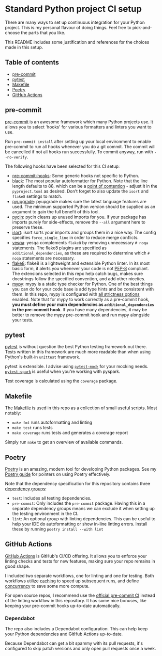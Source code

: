 # Standard Python project CI setup

There are many ways to set up continuous integration for your Python project. This is my personal flavour of doing things. Feel free to pick-and-choose the parts that you like.

This README includes some justification and references for the choices made in this setup.

## Table of contents
- [pre-commit](#pre-commit)
- [pytest](#pytest)
- [Makefile](#makefile)
- [Poetry](#poetry)
- [GitHub Actions](#github-actions)


## pre-commit

[pre-commit](https://pre-commit.com/) is an awesome framework which many Python projects use. It allows you to select 'hooks' for various formatters and linters you want to use.

Run `pre-commit install` after setting up your local environment to enable pre-commit to run all hooks whenever you do a git commit. The commit will be cancelled if not all hooks run successfully. To commit anyway, run with `--no-verify`.

The following hooks have been selected for this CI setup:

* [pre-commit-hooks](https://github.com/pre-commit/pre-commit-hooks): Some generic hooks not specific to Python.
* [black](https://black.readthedocs.io/): The most popular autoformatter for Python. Note that the line length defaults to 88, which can be a [point of contention](https://black.readthedocs.io/en/stable/the_black_code_style/current_style.html#line-length) - adjust it in the `pyproject.toml` as desired. Don't forget to also update the `isort` and `flake8` settings to match.
* [pyupgrade](https://github.com/asottile/pyupgrade): pyupgrade makes sure the latest language features are used. The minimum supported Python version should be supplied as an argument to gain the full benefit of this tool.
* [pycln](https://github.com/hadialqattan/pycln): pycln cleans up unused imports for you. If your package has imports purely for side-effects, remove the `--all` argument here to preserve these.
* [isort](https://pycqa.github.io/isort/): isort sorts your imports and groups them in a nice way. The config specifies `force_single_line` in order to reduce merge conflicts.
* [yesqa](https://github.com/asottile/yesqa): yesqa complements `flake8` by removing unnecessary `# noqa` statements. The flake8 plugins are specified as `additional_dependencies`, as these are required to determine which `# noqa` statements are necessary.
* [flake8](https://github.com/pycqa/flake8): flake8 is a lightweight and extensible Python linter. In its most basic form, it alerts you whenever your code is not [PEP-8](https://peps.python.org/pep-0008/) compliant. The extensions selected in this repo help catch bugs, makes sure docstrings follow the specified convention, and add other niceties.
* [mypy](https://mypy.readthedocs.io/): mypy is a static type checker for Python. One of the best things you can do for your code base is add type hints and be consistent with them. In this repo, mypy is configured with [all strictness options](https://mypy.readthedocs.io/en/stable/command_line.html#cmdoption-mypy-strict) enabled. Note that for mypy to work correctly as a pre-commit hook, **you must define your main dependencies as `additional_dependencies` in the pre-commit hook**. If you have many dependencies, it may be better to remove the mypy pre-commit hook and run mypy alongside your tests.


## pytest

[pytest](https://docs.pytest.org/) is without question the best Python testing framework out there. Tests written in this framework are much more readable than when using Python's built-in `unittest` framework.

pytest is extensible. I advise using [`pytest-mock`](https://pytest-mock.readthedocs.io/) for your mocking needs. [`pytest-spark`](https://github.com/malexer/pytest-spark) is useful when you're working with pyspark.

Test coverage is calculated using the `coverage` package.


## Makefile

The [Makefile](https://www.gnu.org/software/make/manual/make.html) is used in this repo as a collection of small useful scripts. Most notably:

* `make fmt` runs autoformatting and linting
* `make test` runs tests
* `make coverage` runs tests and generates a coverage report

Simply run `make` to get an overview of available commands.


## Poetry

[Poetry](https://python-poetry.org/) is an amazing, modern tool for developing Python packages. See my [Poetry guide](https://github.com/stinodego/poetry-guide) for pointers on using Poetry effectively.

Note that the dependency specification for this repository contains three [dependency groups](https://python-poetry.org/docs/master/managing-dependencies/):

* `test`: Includes all testing dependencies.
* `pre-commit`: Only includes the `pre-commit` package. Having this in a separate dependency groups means we can exclude it when setting up the testing environment in the CI.
* `lint`: An optional group with linting dependencies. This can be useful to help your IDE do autoformatting or show in-line linting errors. Install these by running `poetry install --with lint`


## GitHub Actions

[GitHub Actions](https://github.com/features/actions) is GitHub's CI/CD offering. It allows you to enforce your linting checks and tests for new features, making sure your repo remains in good shape.

I included two separate workflows, one for linting and one for testing. Both workflows utilize [caching](https://github.com/actions/cache) to speed up subsequent runs, and define [concurrency](https://docs.github.com/en/actions/using-jobs/using-concurrency) to save some more compute.

For open source repos, I recommend use the [official pre-commit CI](https://pre-commit.ci/) instead of the linting workflow in this repository. It has some nice bonuses, like keeping your pre-commit hooks up-to-date automatically.

### Dependabot

The repo also includes a Dependabot configuration. This can help keep your Python dependencies and GitHub Actions up-to-date.

Because Dependabot can get a bit spammy with its pull requests, it's configured to skip patch versions and only open pull requests once a week.
